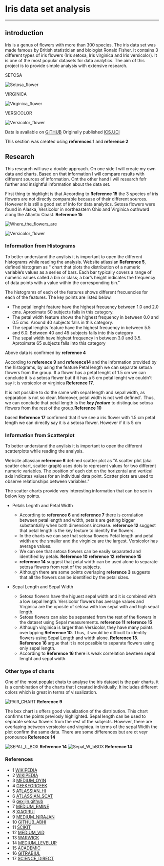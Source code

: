 # Iris data set analysis

***

## introduction

Iris is a genus of flowers with more than 300 species.  The iris data set was made famous by British statistician and biologist Ronald Fisher. It contains 3 different types of iris flowers (Iris setosa, Iris virginica and Iris versicolor). It is one of the most popular datasets for data analytics. The aim of this project is to provide simple analysis with extensive research. 

SETOSA

![Setosa_flower](https://upload.wikimedia.org/wikipedia/commons/a/a7/Irissetosa1.jpg)

VIRGINICA

![Virginica_flower](https://upload.wikimedia.org/wikipedia/commons/thumb/f/f8/Iris_virginica_2.jpg/1200px-Iris_virginica_2.jpg)

VERSICOLOR

![Versicolor_flower](https://upload.wikimedia.org/wikipedia/commons/2/27/Blue_Flag%2C_Ottawa.jpg)



Data is available on [GITHUB](https://raw.githubusercontent.com/mwaskom/seaborn-data/master/iris.csv)
Originally published [ICS.UCI](https://archive.ics.uci.edu/dataset/53/iris)

This section was created using **references 1** and **reference 2**

## Research

This research will use a double approach. On one side I will create my own data and charts. Based on that information I will compare results with different sources of information. Ont the other hand I will research fofr further and insightful information about the data set.

First thing to highlight is that According to **Reference 15**  the 3 species of iris flowers are not directly comparable because of their different sources. However it is still a good set of info for data analytics. Setosa flowers were found in Alaska, Versicolor in northeastern Ohio and Virginica outhward along the Atlantic Coast. **Reference 15**

![Where_the_flowers_are](https://oup.silverchair-cdn.com/oup/backfile/Content_public/Journal/jrssig/18/6/10.1111_1740-9713.01589/1/m_sign_18_6_26_fig-2.jpeg?Expires=1718732637&Signature=PhfRbUxedr7JCJwotC34t5gVX1RUNYEvgnEwdMwl-ecTZ0haSxwV77nkcDxmWQPMEcBasdfit4veQhtsqtMM9iRzko7Bi8C3ym3I1T~DIZvyu2W196Br10aLeWhFelxSX7rsiRT20SHiRCzIOLT53b9CylMIkN7tmY92VzTobPHs1GDViQ28K-N4DcBiUBcq7YH4TPtR35fVzvBtEV2WR6aD0Bnkhvf4acShucMPyPEuIf6oj2yIYcTHc1pwzWB5~iIrarOOnEmdEd7EvXLHolnFcPW4-tCSjrojC6lz9Y6YbSk16YQFcZ9ntx3L0DWHniL0GzoA2OT~bBLdJqwIFw__&Key-Pair-Id=APKAIE5G5CRDK6RD3PGA)

![Versicolor_flower](https://editor.analyticsvidhya.com/uploads/51518iris%20img1.png)


### Information from Histograms 

To better understand the anylisis it is important to open the different histograms while reading the analysis.
Website atlassian **Reference 5**, defined histogram as " chart that plots the distribution of a numeric variable’s values as a series of bars. Each bar typically covers a range of numeric values called a bin or class; a bar’s height indicates the frequency of data points with a value within the corresponding bin."

The histograms of each of the features shows different frecuencies for each of the features. The key points are listed below.

* The petal lenght feature have the highest frecuency  between 1.0 and 2.0 cms. Aproximate 50 subjects falls in this category.
* The petal width feature shows the highest frequency in between 0.0 and 0.5 cms. Around 40 subjects falls in this category.
* The sepal lenghts feature have the highest frecuency in between 5.5 and 6.0. Between 40 and 45 subjects falls into this category
* The sepal width have highest frequency in between 3.0 and 3.5. Aproximate  65 subjects falls into this category

Above data is confirmed by **reference 4**

According to **reference 9** and **reference14** and  the information provided by the histograms, by using the feature Petal length we can separate setosa flowers from the group. If a flower has a petal lenght of 1.5 cm we can conclude it is a setosa flower but if it has a 5 cm petal lenght we couldn't say it is versicolor or virginica **Reference 17**. 

 It is not possible to do the same with sepal length and sepal width, as separation is not so clear. Moreover, petal width is not well defined`. Thus, we can conclude that petal length is the ***key feature*** to distinguise setosa flowers from the rest of the group.**Reference 10** 

based **Reference 17** confirmed that if we see a iris flower with 1.5 cm petal length we can directly say it is a setosa flower. However if it is 5 cm 



### Information from Scatterplot

To better understand the anylisis it is important to open the different scatterplots while reading the analysis.

Website atlassian **reference 6** defined scatter plot  as "A scatter plot (aka scatter chart, scatter graph) uses dots to represent values for two different numeric variables. The position of each dot on the horizontal and vertical axis indicates values for an individual data point. Scatter plots are used to observe relationships between variables."

The scatter charts provide very interesting information that can be see in below key points.

* Petals Legnth and Petal Width
    * According to **reference 6** and **reference 7** there is corralation between petal length and width, petals are getting bigger substantially when both dimensions increase. **reference 12** suggest that petal length  is the key feuture to identify the flowers.
    * In the charts we can see that setosa flowers Petal length and petal width are the smaller and the virginica are the largest. Versicolor has average values. 
    * We can see that setosa flowers can be easily separated and identified by petals. **Reference 10** **reference 12** **reference 15**
    * **reference 14** suggest that petal width can be used alone to separate setosa flowers from rest of the subjects.
    * Although there are some points overlaping **reference 3** suggests that all the flowers can be identified by the petal sizes.

* Sepal Length and Sepal Width
    * Setosa flowers have the higuest sepal width and it is combined with a low sepal length. Versicolor flowers has average values and Virginica are the oposite of setosa with low sepal with and high sepal length.
    * Setosa flowers can also be separated from the rest of the flowers in the dataset using Sepal measurements. **reference 11** **reference 15**
    * Although virginica is larger than Versicolor, they have many points overlapping **Reference 10**. Thus, it would be difficult to identify flowers using  Sepal Length and width alone. **Reference 13**. **Reference 16** argue that it is not possible to separate flowers using only sepal length.
    * According to **Reference 16** there is weak correlation bewteen sepal lenght and sepal width

###  Other type of charts

One of the most populat chats to analyse the iris dataset is the pair charts. it is a combination of the charts that I created individually. It includes different colors which is great in terms of visualization.


![PAIR_CHART](https://miro.medium.com/v2/resize:fit:720/format:webp/1*EC0wwBEYyc6nHbKfkdvn9g.png) **Reference 9**


The box chart is offers good visualization of the distribution. This chart confirms the points previosly highlighted. Sepal length can be used to separate setosa flowers from the rest of the subjects. However, there are overlaping between versicolor and virginica. in terms of the sepal Width the plot confirm the same data. There are some differences but are ot veyr pronounce **Reference 14**


![SEPAL_L_BOX](https://miro.medium.com/v2/resize:fit:640/format:webp/1*bGDLQW129SZqhiE_wy8h4w.png) **Reference 14**
![Sepal_W_bBOX](https://miro.medium.com/v2/resize:fit:640/format:webp/1*qDBKrz-BPYvymnyQe1dOhw.png) **Reference 14**



### References

* 1  [WIKIPEDIA](https://en.wikipedia.org/wiki/Iris_(plant))
* 2  [WIKIPEDIA](https://en.wikipedia.org/wiki/Iris_flower_data_set)
* 3  [MEDIUM_OYIN](https://medium.com/@OyinWoyin/insights-from-the-iris-data-set-e149f0b6941f)
* 4  [GEEKFORGEEK](https://www.geeksforgeeks.org/exploratory-data-analysis-on-iris-dataset/)
* 5  [ATLASSIAN_HI](https://www.atlassian.com/data/charts/histogram-complete-guide#:~:text=What%20is%20a%20histogram%3F,value%20within%20the%20corresponding%20bin.)
* 6  [ATLASSIAN_SCAT](https://www.atlassian.com/data/charts/what-is-a-scatter-plot)
* 6  [gexijin.github](https://gexijin.github.io/learnR/step-into-r-programmingthe-iris-flower-dataset.html)
* 7  [MEDIUM_EMINE](https://eminebozkus.medium.com/exploring-the-iris-flower-dataset-4e000bcc266c)
* 8  [XIAOIRUI](https://xiaorui.site/Data-Mining-R/lecture/2.B_EDA_Vis.html)
* 9  [MEDIUM_NIRAJAN](https://medium.com/@nirajan.acharya666/exploratory-data-analysis-of-iris-dataset-9c0df76771df)
* 10 [GITHUB_ABHI](https://github.com/abhikumar22/Exploratory-Data-Analysis-on-IRIS-Dataset/blob/master/EDA_Flower.ipynb)
* 11 [SCIKIT](https://scikit-learn.org/stable/auto_examples/datasets/plot_iris_dataset.html#:~:text=Scatter%20Plot%20of%20the%20Iris%20dataset,-import%20matplotlib.pyplot&text=You%20can%20already%20see%20a,the%20Versicolor%20and%20Virginica%20types.)
* 12 [MEDIUM_VID](https://medium.com/analytics-vidhya/exploratory-data-analysis-iris-dataset-32d09a52f322)
* 13 [WARWICK](https://warwick.ac.uk/fac/sci/moac/people/students/peter_cock/r/iris_plots/)
* 14 [MEDIUM_LEVELUP](https://levelup.gitconnected.com/unveiling-the-mysteries-of-the-iris-dataset-a-comprehensive-analysis-and-machine-learning-f5c4f9dbcd6d)
* 15 [ACADEMIC](https://academic.oup.com/jrssig/article/18/6/26/7038520?login=false)
* 16 [GITRABIUL](https://gist.github.com/rabiulcste/33d985ab55820353181f9727a9496a81)
* 17 [SCIENCE_DIRECT](https://www.sciencedirect.com/topics/computer-science/iris-virginica)